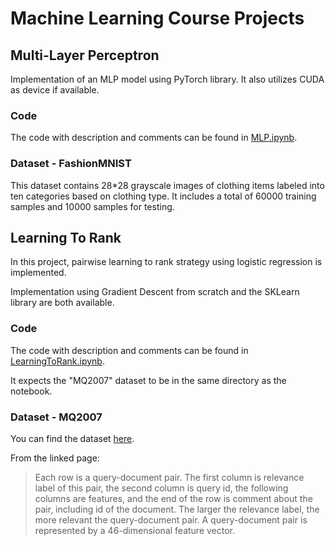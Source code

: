 # Machine Learning Course Projects

## Multi-Layer Perceptron

Implementation of an MLP model using PyTorch library. It also utilizes CUDA as device if available.

### Code

The code with description and comments can be found in [MLP.ipynb](MLP.ipynb).

### Dataset - FashionMNIST

This dataset contains 28*28 grayscale images of clothing items labeled into ten categories based on clothing type.
It includes a total of 60000 training samples and 10000 samples for testing.


## Learning To Rank

In this project, pairwise learning to rank strategy using logistic regression is implemented.

Implementation using Gradient Descent from scratch and the SKLearn library are both available.

### Code

The code with description and comments can be found in [LearningToRank.ipynb](LearningToRank.ipynb).

It expects the "MQ2007" dataset to be in the same directory as the notebook.

### Dataset - MQ2007

You can find the dataset [here](https://www.microsoft.com/en-us/research/project/letor-learning-rank-information-retrieval/letor-4-0/).

From the linked page:
> Each row is a query-document pair. The first column is relevance label of this pair, the second column is query id, the following columns are features, and the end of the row is comment about the pair, including id of the document. The larger the relevance label, the more relevant the query-document pair. A query-document pair is represented by a 46-dimensional feature vector.
